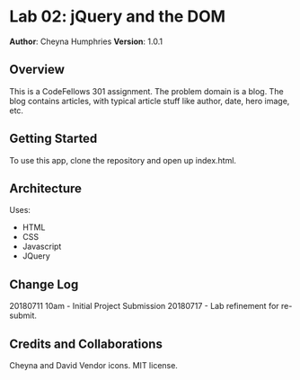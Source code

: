 # Lab 02: jQuery and the DOM

**Author**: Cheyna Humphries
**Version**: 1.0.1

## Overview
This is a CodeFellows 301 assignment. The problem domain is a blog. The blog contains articles, with typical article stuff like author, date, hero image, etc.

## Getting Started
To use this app, clone the repository and open up index.html.

## Architecture
Uses:
- HTML
- CSS
- Javascript
- JQuery

## Change Log
20180711 10am - Initial Project Submission
20180717 - Lab refinement for re-submit.

## Credits and Collaborations
Cheyna and David
Vendor icons.
MIT license.